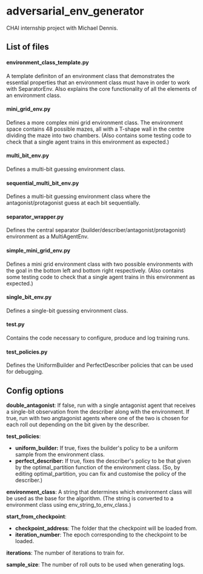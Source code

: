 # adversarial_env_generator

CHAI internship project with Michael Dennis.

## List of files

#### environment_class_template.py
A template definiton of an environment class that demonstrates the essential properties that an environment class must have in order to work with SeparatorEnv. Also explains the core functionality of all the elements of an environment class.

#### mini_grid_env.py
Defines a more complex mini grid environment class. The environment space contains 48 possible mazes, all with a T-shape wall in the centre dividing the maze into two chambers.
(Also contains some testing code to check that a single agent trains in this environment as expected.)

#### multi_bit_env.py
Defines a multi-bit guessing environment class.

#### sequential_multi_bit_env.py
Defines a multi-bit guessing environment class where the antagonist/protagonist guess at each bit sequentially.

#### separator_wrapper.py
Defines the central separator (builder/describer/antagonist/protagonist) environment as a MultiAgentEnv.

#### simple_mini_grid_env.py
Defines a mini grid environment class with two possible environments with the goal in the bottom left and bottom right respectively.
(Also contains some testing code to check that a single agent trains in this environment as expected.)

#### single_bit_env.py
Defines a single-bit guessing environment class.

#### test.py
Contains the code necessary to configure, produce and log training runs.

#### test_policies.py
Defines the UniformBuilder and PerfectDescriber policies that can be used for debugging.

## Config options

**double_antagonist**: If false, run with a single antagonist agent that receives a single-bit observation from the describer along with the environment. If true, run with two angtagonist agents where one of the two is chosen for each roll out depending on the bit given by the describer.

**test_policies**:  
- **uniform_builder:** If true, fixes the builder's policy to be a uniform sample from the environment class.
- **perfect_describer:** If true, fixes the describer's policy to be that given by the optimal_partition function of the environment class. (So, by editing optimal_partition, you can fix and customise the policy of the describer.)

**environment_class**: A string that determines which environment class will be used as the base for the algorithm. (The string is converted to a environment class using env_string_to_env_class.)

**start_from_checkpoint**:
- **checkpoint_address**: The folder that the checkpoint will be loaded from.
- **iteration_number**: The epoch corresponding to the checkpoint to be loaded.

**iterations**: The number of iterations to train for.

**sample_size**: The number of roll outs to be used when generating logs.
